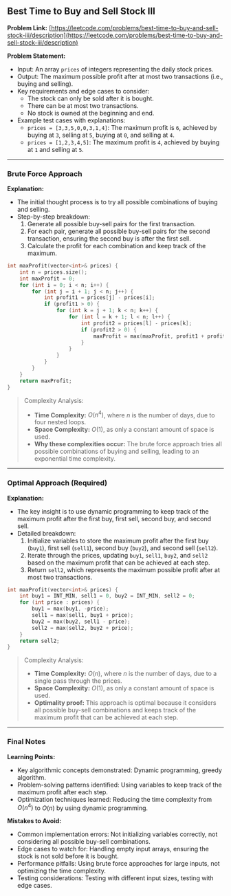 ## Best Time to Buy and Sell Stock III
**Problem Link:** [https://leetcode.com/problems/best-time-to-buy-and-sell-stock-iii/description](https://leetcode.com/problems/best-time-to-buy-and-sell-stock-iii/description)

**Problem Statement:**
- Input: An array `prices` of integers representing the daily stock prices.
- Output: The maximum possible profit after at most two transactions (i.e., buying and selling).
- Key requirements and edge cases to consider: 
  - The stock can only be sold after it is bought.
  - There can be at most two transactions.
  - No stock is owned at the beginning and end.
- Example test cases with explanations:
  - `prices = [3,3,5,0,0,3,1,4]`: The maximum profit is `6`, achieved by buying at `3`, selling at `5`, buying at `0`, and selling at `4`.
  - `prices = [1,2,3,4,5]`: The maximum profit is `4`, achieved by buying at `1` and selling at `5`.

---

### Brute Force Approach
**Explanation:**
- The initial thought process is to try all possible combinations of buying and selling.
- Step-by-step breakdown:
  1. Generate all possible buy-sell pairs for the first transaction.
  2. For each pair, generate all possible buy-sell pairs for the second transaction, ensuring the second buy is after the first sell.
  3. Calculate the profit for each combination and keep track of the maximum.

```cpp
int maxProfit(vector<int>& prices) {
    int n = prices.size();
    int maxProfit = 0;
    for (int i = 0; i < n; i++) {
        for (int j = i + 1; j < n; j++) {
            int profit1 = prices[j] - prices[i];
            if (profit1 > 0) {
                for (int k = j + 1; k < n; k++) {
                    for (int l = k + 1; l < n; l++) {
                        int profit2 = prices[l] - prices[k];
                        if (profit2 > 0) {
                            maxProfit = max(maxProfit, profit1 + profit2);
                        }
                    }
                }
            }
        }
    }
    return maxProfit;
}
```

> Complexity Analysis:
> - **Time Complexity:** $O(n^4)$, where $n$ is the number of days, due to four nested loops.
> - **Space Complexity:** $O(1)$, as only a constant amount of space is used.
> - **Why these complexities occur:** The brute force approach tries all possible combinations of buying and selling, leading to an exponential time complexity.

---

### Optimal Approach (Required)
**Explanation:**
- The key insight is to use dynamic programming to keep track of the maximum profit after the first buy, first sell, second buy, and second sell.
- Detailed breakdown:
  1. Initialize variables to store the maximum profit after the first buy (`buy1`), first sell (`sell1`), second buy (`buy2`), and second sell (`sell2`).
  2. Iterate through the prices, updating `buy1`, `sell1`, `buy2`, and `sell2` based on the maximum profit that can be achieved at each step.
  3. Return `sell2`, which represents the maximum possible profit after at most two transactions.

```cpp
int maxProfit(vector<int>& prices) {
    int buy1 = INT_MIN, sell1 = 0, buy2 = INT_MIN, sell2 = 0;
    for (int price : prices) {
        buy1 = max(buy1, -price);
        sell1 = max(sell1, buy1 + price);
        buy2 = max(buy2, sell1 - price);
        sell2 = max(sell2, buy2 + price);
    }
    return sell2;
}
```

> Complexity Analysis:
> - **Time Complexity:** $O(n)$, where $n$ is the number of days, due to a single pass through the prices.
> - **Space Complexity:** $O(1)$, as only a constant amount of space is used.
> - **Optimality proof:** This approach is optimal because it considers all possible buy-sell combinations and keeps track of the maximum profit that can be achieved at each step.

---

### Final Notes

**Learning Points:**
- Key algorithmic concepts demonstrated: Dynamic programming, greedy algorithm.
- Problem-solving patterns identified: Using variables to keep track of the maximum profit after each step.
- Optimization techniques learned: Reducing the time complexity from $O(n^4)$ to $O(n)$ by using dynamic programming.

**Mistakes to Avoid:**
- Common implementation errors: Not initializing variables correctly, not considering all possible buy-sell combinations.
- Edge cases to watch for: Handling empty input arrays, ensuring the stock is not sold before it is bought.
- Performance pitfalls: Using brute force approaches for large inputs, not optimizing the time complexity.
- Testing considerations: Testing with different input sizes, testing with edge cases.